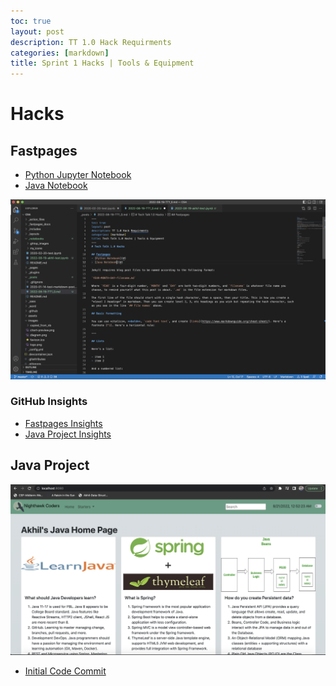 ```yaml
---
toc: true
layout: post
description: TT 1.0 Hack Requirments
categories: [markdown]
title: Sprint 1 Hacks | Tools & Equipment
---
```

# Hacks

## Fastpages
- [Python Jupyter Notebook](https://PranaviInukurti.github.io/fastpagescsa/jupyter/2022/08/18/java-notebook.html)
- [Java Notebook](https://PranaviInukurti.github.io/fastpagescsa/jupyter/2022/08/18/java-notebook.html)

![](https://github.com/AkhilNandhakumar/CSA/blob/master/images/fastpages_in_vscode.png?raw=true "Fastpages in VSCode Enviornment")

### GitHub Insights
- [Fastpages Insights](https://github.com/PranaviInukurti/fastpagescsa/pulse)
- [Java Project Insights](https://github.com/PranaviInukurti/javacsa/pulse)

## Java Project

![](https://github.com/AkhilNandhakumar/akhil-spring/blob/master/src/main/resources/static/images/localhost.png?raw=true "Java Spring Project Running on Localhost")

- [Initial Code Commit](https://github.com/AkhilNandhakumar/akhil-spring/commit/6d4819ae84a6248a441183e5dc44d241c5b07a65)

